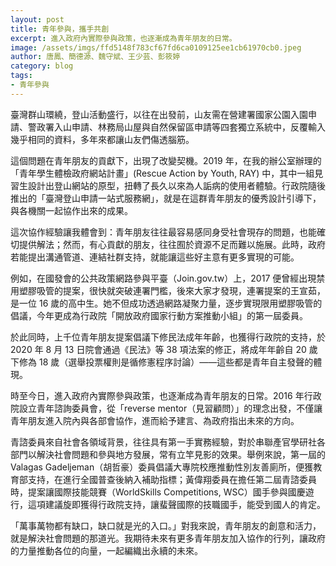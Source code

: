 ```yaml
---
layout: post
title: 青年參與，攜手共創
excerpt: 進入政府內實際參與政策，也逐漸成為青年朋友的日常。
image: /assets/imgs/ffd5148f783cf67fd6ca0109125ee1cb61970cb0.jpeg
author: 唐鳳、簡德源、魏守斌、王少芸、彭筱婷
category: blog
tags:
- 青年參與
---
```


臺灣群山環繞，登山活動盛行，以往在出發前，山友需在營建署國家公園入園申請、警政署入山申請、林務局山屋與自然保留區申請等四套獨立系統中，反覆輸入幾乎相同的資料，多年來都讓山友們傷透腦筋。

這個問題在青年朋友的貢獻下，出現了改變契機。2019 年，在我的辦公室辦理的「青年學生體檢政府網站計畫」(Rescue Action by Youth, RAY) 中，其中一組見習生設計出登山網站的原型，扭轉了長久以來為人詬病的使用者體驗。行政院隨後推出的「臺灣登山申請一站式服務網」，就是在這群青年朋友的優秀設計引導下，與各機關一起協作出來的成果。

這次協作經驗讓我體會到：青年朋友往往最容易感同身受社會現存的問題，也能確切提供解法；然而，有心貢獻的朋友，往往囿於資源不足而難以施展。此時，政府若能提出溝通管道、連結社群支持，就能讓這些好主意有更多實現的可能。

例如，在國發會的公共政策網路參與平臺（Join.gov.tw）上，2017 便曾經出現禁用塑膠吸管的提案，很快就突破連署門檻，後來大家才發現，連署提案的王宣茹，是一位 16 歲的高中生。她不但成功透過網路凝聚力量，逐步實現限用塑膠吸管的倡議，今年更成為行政院「開放政府國家行動方案推動小組」的第一屆委員。

於此同時，上千位青年朋友提案倡議下修民法成年年齡，也獲得行政院的支持，於 2020 年 8 月 13 日院會通過《民法》等 38 項法案的修正，將成年年齡自 20 歲下修為 18 歲（選舉投票權則是循修憲程序討論）——這些都是青年自主發聲的體現。

時至今日，進入政府內實際參與政策，也逐漸成為青年朋友的日常。2016 年行政院設立青年諮詢委員會，從「reverse mentor（見習顧問）」的理念出發，不僅讓青年朋友進入院內與各部會協作，進而給予建言、為政府指出未來的方向。

青諮委員來自社會各領域背景，往往具有第一手實務經驗，對於串聯產官學研社各部門以解決社會問題和參與地方發展，常有立竿見影的效果。舉例來說，第一屆的 Valagas Gadeljeman（胡哲豪）委員倡議大專院校應推動性別友善廁所，便獲教育部支持，在進行全國普查後納入補助指標；黃偉翔委員在擔任第二屆青諮委員時，提案讓國際技能競賽（WorldSkills Competitions, WSC）國手參與國慶遊行，這項建議旋即獲得行政院支持，讓蜚聲國際的技職國手，能受到國人的肯定。

「萬事萬物都有缺口，缺口就是光的入口。」對我來說，青年朋友的創意和活力，就是解決社會問題的那道光。我期待未來有更多青年朋友加入協作的行列，讓政府的力量推動各位的向量，一起編織出永續的未來。
